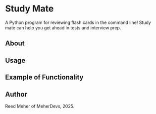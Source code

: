 # Study Mate
A Python program for reviewing flash cards in the command line! Study mate can help you get ahead in tests and interview prep.

## About

## Usage

## Example of Functionality

## Author
Reed Meher of MeherDevs, 2025.

